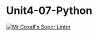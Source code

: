 # Unit4-07-Python
[![Mr Coxall's Super Linter](https://github.com/<ICS3U-C-Programming-Enoch-O/Unit4-07-Python>/workflows/Mr%20Coxall's%20Super%20Linter/badge.svg)](https://github.com/<ICS3U-C-Programming-Enoch-O/Unit4-07-Python>/actions/)
